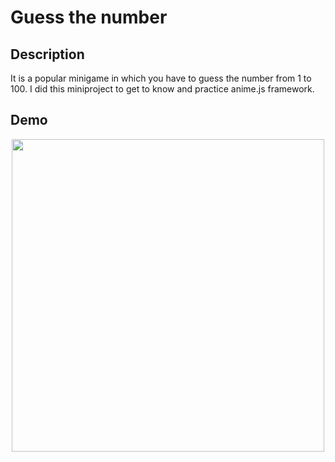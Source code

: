 # Guess the number

## Description
It is a popular minigame in which you have to guess the number from 1 to 100. I did this miniproject to get to know and practice anime.js framework.

## Demo
<p align="center">
<img src="gtn-demo.gif" width="500"/>
</p>
